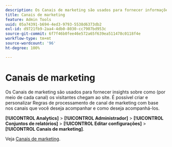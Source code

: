 ```yaml
---
description: Os Canais de marketing são usados para fornecer informações sobre como os visitantes chegam ao site. É possível criar e personalizar Regras de processamento de canal de marketing com base nos canais que você deseja acompanhar e como deseja acompanhá-los.
title: Canais de marketing
feature: Admin Tools
uuid: 05a74391-b694-4ed3-9793-5538d6373db2
exl-id: d9721fb9-2aa4-4db0-8030-cc7907bd953c
source-git-commit: 6f7f46b0fee46e572a65f639ea511478c0118f4e
workflow-type: tm+mt
source-wordcount: '96'
ht-degree: 100%

---
```


# Canais de marketing

Os Canais de marketing são usados para fornecer insights sobre como (por meio de cada canal) os visitantes chegam ao site. É possível criar e personalizar Regras de processamento de canal de marketing com base nos canais que você deseja acompanhar e como deseja acompanhá-los.

**[!UICONTROL Analytics]** > **[!UICONTROL Administrador]** > **[!UICONTROL Conjuntos de relatórios]** > **[!UICONTROL Editar configurações]** > **[!UICONTROL Canais de marketing]**.

Veja [Canais de marketing](/help/components/c-marketing-channels/analyze-mc.md).
